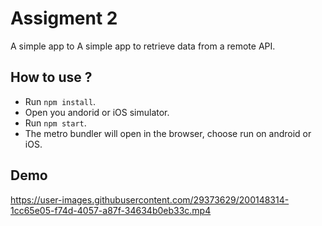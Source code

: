 # Assigment 2

A simple app to A simple app to retrieve data from a remote API.

## How to use ?

- Run `npm install`.
- Open you andorid or iOS simulator.
- Run `npm start`.
- The metro bundler will open in the browser, choose run on android or iOS.

## Demo

https://user-images.githubusercontent.com/29373629/200148314-1cc65e05-f74d-4057-a87f-34634b0eb33c.mp4
